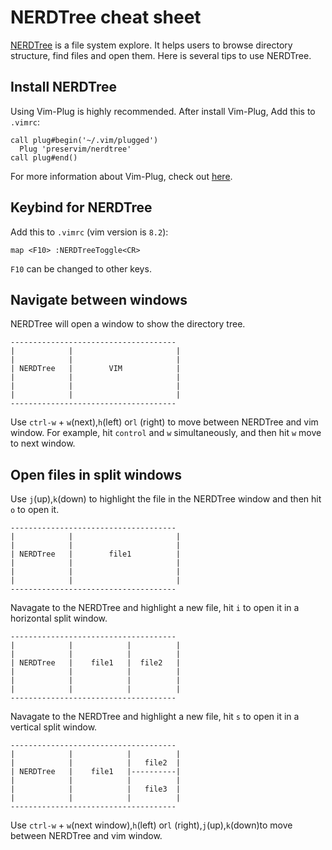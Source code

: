 # NERDTree cheat sheet
[NERDTree](https://github.com/preservim/nerdtree) is a file system explore. It helps users to browse directory structure, find files and open them. Here is several tips to use NERDTree.

## Install NERDTree
Using Vim-Plug is highly recommended. After install Vim-Plug, Add this to `.vimrc`:
```
call plug#begin('~/.vim/plugged')
  Plug 'preservim/nerdtree'
call plug#end()
```
For more information about Vim-Plug, check out [here](https://github.com/junegunn/vim-plug).

## Keybind for NERDTree
Add this to `.vimrc` (vim version is `8.2`):
```
map <F10> :NERDTreeToggle<CR>
```
`F10` can be changed to other keys.

## Navigate between windows
NERDTree will open a window to show the directory tree.
```
-------------------------------------
|            |                       |
|            |                       |
| NERDTree   |        VIM            |
|            |                       |
|            |                       |
|            |                       |
-------------------------------------
```
Use `ctrl-w` + `w`(next),`h`(left) or`l` (right) to move between NERDTree and vim window.
For example, hit `control` and `w` simultaneously, and then hit `w` move to next window.

## Open files in split windows
Use `j`(up),`k`(down) to highlight the file in the NERDTree window and then hit `o` to open it.
```
-------------------------------------
|            |                       |
|            |                       |
| NERDTree   |        file1          |
|            |                       |
|            |                       |
|            |                       |
-------------------------------------
```

Navagate to the NERDTree and highlight a new file, hit `i` to open it in a horizontal split window.
```
-------------------------------------
|            |            |          |
|            |            |          |
| NERDTree   |    file1   |  file2   |
|            |            |          |
|            |            |          |
|            |            |          |
-------------------------------------
```
Navagate to the NERDTree and highlight a new file, hit `s` to open it in a vertical split window.

```
-------------------------------------
|            |            |          |
|            |            |   file2  |
| NERDTree   |    file1   |----------|
|            |            |          |
|            |            |   file3  |
|            |            |          |
-------------------------------------
```
Use `ctrl-w` + `w`(next window),`h`(left) or`l` (right),`j`(up),`k`(down)to move between NERDTree and vim window.
